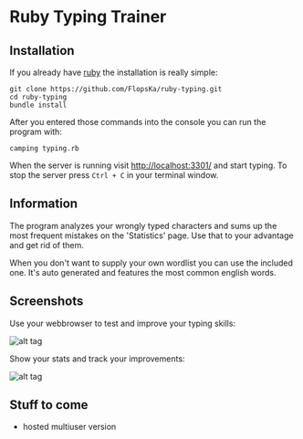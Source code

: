 Ruby Typing Trainer
===================

Installation
------------
If you already have [ruby](https://www.ruby-lang.org/) the installation is really simple:

    git clone https://github.com/FlopsKa/ruby-typing.git
    cd ruby-typing
    bundle install
    
After you entered those commands into the console you can run the program with:

    camping typing.rb

When the server is running visit [http://localhost:3301/](http://localhost:3301/) 
and start typing. To stop the server press `Ctrl + C` in your terminal 
window.


Information
-----------
The program analyzes your wrongly typed characters and sums up the most 
frequent mistakes on the 'Statistics' page. Use that to your advantage
and get rid of them.

When you don't want to supply your own wordlist you can use the included
one. It's auto generated and features the most common english words.


Screenshots
-----------

Use your webbrowser to test and improve your typing skills:  
  
![alt tag](https://raw2.github.com/FlopsKa/ruby-typing/gh-pages/images/ruby_typing_enter.png)


Show your stats and track your improvements:  
  
![alt tag](https://raw2.github.com/FlopsKa/ruby-typing/gh-pages/images/ruby_typing_stats.png)


Stuff to come
-------------

- hosted multiuser version

